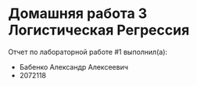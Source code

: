 # Домашняя работа 3 Логистическая Регрессия
Отчет по лабораторной работе #1 выполнил(а):
- Бабенко Александр Алексеевич
- 2072118



